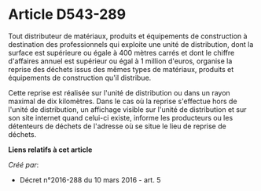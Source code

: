 # Article D543-289

Tout distributeur de matériaux, produits et équipements de construction à destination des professionnels qui exploite une
unité de distribution, dont la surface est supérieure ou égale à 400 mètres carrés et dont le chiffre d'affaires annuel est
supérieur ou égal à 1 million d'euros, organise la reprise des déchets issus des mêmes types de matériaux, produits et
équipements de construction qu'il distribue.

Cette reprise est réalisée sur l'unité de distribution ou dans un rayon maximal de dix kilomètres. Dans le cas où la reprise
s'effectue hors de l'unité de distribution, un affichage visible sur l'unité de distribution et sur son site internet quand
celui-ci existe, informe les producteurs ou les détenteurs de déchets de l'adresse où se situe le lieu de reprise de déchets.

**Liens relatifs à cet article**

_Créé par_:

  - Décret n°2016-288 du 10 mars 2016 - art. 5
